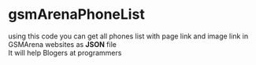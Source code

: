 # gsmArenaPhoneList

using this code you can get all phones list with page link and image link in GSMArena websites as <b>JSON</b> file<br>
It will help Blogers at programmers
